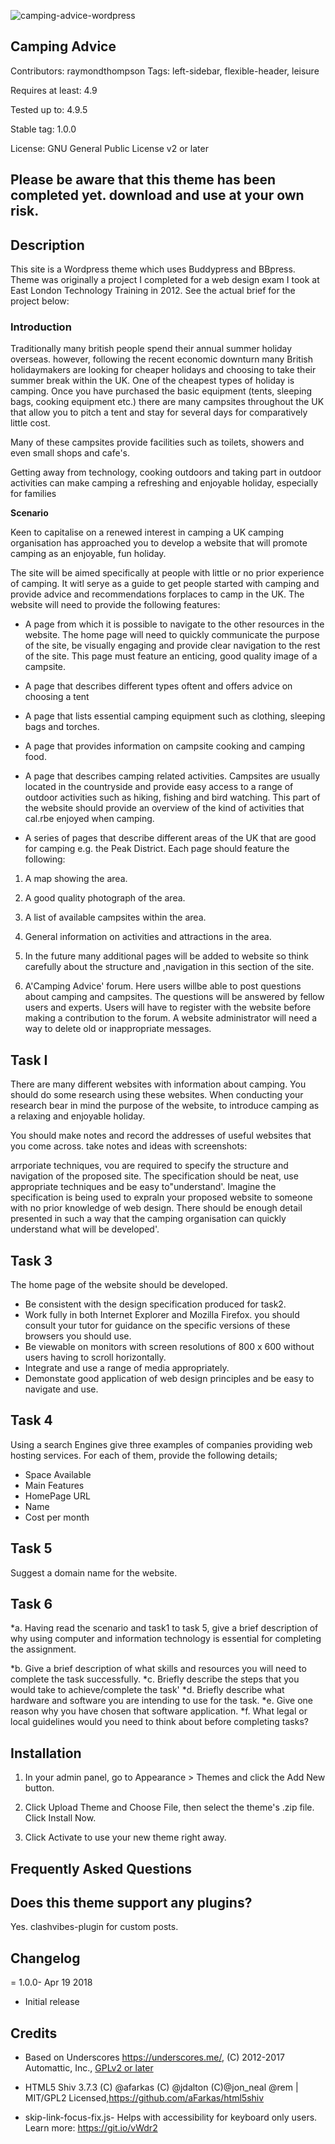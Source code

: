![camping-advice-wordpress](/screenshot.jpg)

## Camping Advice 

Contributors: raymondthompson
Tags: left-sidebar, flexible-header, leisure

Requires at least: 4.9

Tested up to: 4.9.5

Stable tag: 1.0.0

License: GNU General Public License v2 or later

## Please be aware that this theme has been completed yet. download and use at your own risk.

## Description 

This site is a Wordpress theme which uses Buddypress and BBpress. Theme was originally a project I completed for a web design exam I took at East London Technology Training in 2012. See the actual brief for the project below:

### Introduction

Traditionally many british people spend their annual summer holiday overseas. however, following the recent economic downturn many British holidaymakers are looking for cheaper holidays and choosing to take their summer break within the UK. 
One of the cheapest types of holiday is camping. Once you have purchased the basic equipment (tents, sleeping bags, cooking equipment etc.) there are many campsites throughout the UK that allow you to pitch a tent and stay for several days for comparatively little cost. 

Many of these campsites provide facilities such as toilets, showers and even small shops and cafe's.

Getting away from technology, cooking outdoors and taking part in outdoor activities can make camping a refreshing and enjoyable holiday, especially for families 

**Scenario**

Keen to capitalise on a renewed interest in camping a UK camping organisation has approached you to develop a website that will promote camping as an enjoyable, fun holiday. 

The site will be aimed specifically at people with little or no prior experience of camping. It witl serye as a guide to get people started with camping and provide advice and recommendations forplaces to camp in the UK. The website will need to provide the following features:

* A page from which it is possible to navigate to the other resources in the website. The home page will need to quickly communicate the purpose of the site, be visually engaging and provide clear navigation to the rest of the site. This page must feature an enticing, good quality image of a campsite.

* A page that describes different types oftent and offers advice on choosing a tent

* A page that lists essential camping equipment such as clothing, sleeping bags and torches.

* A page that provides information on campsite cooking and camping food.

* A page that describes camping related activities. Campsites are usually located in the countryside and provide easy access to a range of outdoor activities such as hiking, fishing and bird watching. This part of the website should provide an overview of the kind of activities that cal.rbe enjoyed when camping.

* A series of pages that describe different areas of the UK that are good for camping e.g. the Peak District. Each page should feature the following:

1. A map showing the area.

2. A good quality photograph of the area.

3. A list of available campsites within the area.

4. General information on activities and attractions in the area.

5. In the future many additional pages will be added to website so think carefully about the structure and ,navigation in this section of the site.

6. A'Camping Advice' forum. Here users willbe able to post questions about camping and campsites. The questions will be answered by fellow users and experts. Users will have to register with the website before making a contribution to the forum. A website administrator will need a way to delete old or inappropriate messages.


## Task I
There are many different websites with information about camping. You should do some research using these websites. When conducting your research bear in mind the purpose of the website, to introduce camping as a relaxing and enjoyable holiday. 

You should make notes and record the addresses of useful websites that you come across. take notes and ideas with screenshots:

arrporiate techniques, vou are required to specify the structure and navigation of the proposed site. The specification should be neat, use appropriate techniques and be easy to"understand'. Imagine the specification is being used to expraln your proposed website to someone with no prior knowledge of web design. There should be enough detail presented in such a way that the camping organisation can quickly understand what will be developed'.

## Task 3

The home page of the website should be developed.

* Be consistent with the design specification produced for task2.
* Work fully in both Internet Explorer and Mozilla Firefox. you should consult your tutor for guidance on the specific versions of these browsers you should use.
* Be viewable on monitors with screen resolutions of 800 x 600 without users having to scroll horizontally.
* Integrate and use a range of media appropriately.
* Demonstate good application of web design principles and be easy to navigate and use.

## Task 4
Using a search Engines give three examples of companies providing web hosting services. For each of them, provide the following details;

* Space Available
* Main Features
* HomePage URL
* Name 
* Cost per month

## Task 5

Suggest a domain name for the website.

## Task 6
*a. Having read the scenario and task1 to task 5, give a brief description of why using computer and
information technology is essential for completing the assignment.

*b. Give a brief description of what skills and resources you will need to complete the task successfully.
*c. Briefly describe the steps that you would take to achieve/complete the task'
*d. Briefly describe what hardware and software you are intending to use for the task.
*e. Give one reason why you have chosen that software application.
*f. What legal or local guidelines would you need to think about before completing tasks?


## Installation 

1. In your admin panel, go to Appearance > Themes and click the Add New button.

2. Click Upload Theme and Choose File, then select the theme's .zip file. Click Install Now.

3. Click Activate to use your new theme right away.

## Frequently Asked Questions 

## Does this theme support any plugins? 

Yes. clashvibes-plugin for custom posts.


## Changelog 

= 1.0.0- Apr 19 2018 
* Initial release

## Credits 

* Based on Underscores https://underscores.me/, (C) 2012-2017 Automattic, Inc., [GPLv2 or later](https://www.gnu.org/licenses/gpl-2.0.html)

* HTML5 Shiv 3.7.3 (C) @afarkas (C) @jdalton (C)@jon_neal @rem | MIT/GPL2 Licensed,https://github.com/aFarkas/html5shiv
 
* skip-link-focus-fix.js- Helps with accessibility for keyboard only users. Learn more: https://git.io/vWdr2


